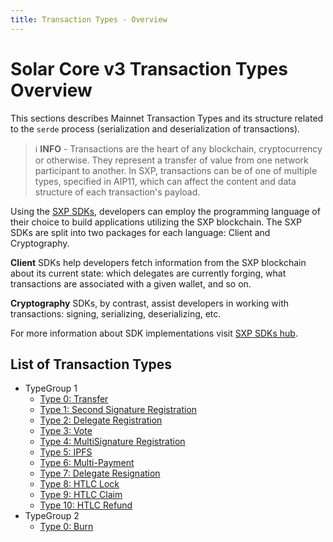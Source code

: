 ```yaml
---
title: Transaction Types - Overview
---
```


# Solar Core v3 Transaction Types Overview

This sections describes Mainnet Transaction Types and its structure related to the `serde` process (serialization and deserialization of transactions).

> ℹ️ **INFO** - Transactions are the heart of any blockchain, cryptocurrency or otherwise. They represent a transfer of value from one network participant to another. In SXP, transactions can be of one of multiple types, specified in AIP11, which can affect the content and data structure of each transaction's payload.

Using the [SXP SDKs](/docs/sdk/documentation), developers can employ the programming language of their choice to build applications utilizing the SXP blockchain. The SXP SDKs are split into two packages for each language: Client and Cryptography.

**Client** SDKs help developers fetch information from the SXP blockchain about its current state: which delegates are currently forging, what transactions are associated with a given wallet, and so on.

**Cryptography** SDKs, by contrast, assist developers in working with transactions: signing, serializing, deserializing, etc.

For more information about SDK implementations visit [SXP SDKs hub](/docs/sdk/documentation).

<!--
In the following sections basic transaction types and their structure is presented. If you are interested in the signature generation process and algorithm used, please check the [Cryptography Overview](/docs/core/overview/cryptography) page.
-->

## List of Transaction Types

* TypeGroup 1
  * [Type 0: Transfer](/docs/core/transactions/types/transfer)
  * [Type 1: Second Signature Registration](/docs/core/transactions/types/second-signature)
  * [Type 2: Delegate Registration](/docs/core/transactions/types/delegate-registration)
  * [Type 3: Vote](/docs/core/transactions/types/vote-unvote)
  * [Type 4: MultiSignature Registration](/docs/core/transactions/types/multisignature-registration)
  * [Type 5: IPFS](/docs/core/transactions/types/ipfs)
  * [Type 6: Multi-Payment](/docs/core/transactions/types/multipayment)
  * [Type 7: Delegate Resignation](/docs/core/transactions/types/delegate-resignation)
  * [Type 8: HTLC Lock](/docs/core/transactions/types/htlc-lock)
  * [Type 9: HTLC Claim](/docs/core/transactions/types/htlc-claim)
  * [Type 10: HTLC Refund](/docs/core/transactions/types/htlc-refund)
* TypeGroup 2
  * [Type 0: Burn](/docs/core/transactions/types/burn)
